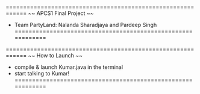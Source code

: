 ============================================================
~~ APCS1 Final Project ~~
* Team PartyLand: Nalanda Sharadjaya and Pardeep Singh
============================================================

============================================================
~~ How to Launch ~~
* compile & launch Kumar.java in the terminal
* start talking to Kumar!
============================================================